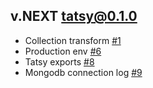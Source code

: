 
## v.NEXT tatsy@0.1.0

* Collection transform [#1](https://github.com/tsepeti/tatsy/issues/1)
* Production env [#6](https://github.com/tsepeti/tatsy/issues/6)
* Tatsy exports [#8](https://github.com/tsepeti/tatsy/issues/8)
* Mongodb connection log [#9](https://github.com/tsepeti/tatsy/issues/9)
